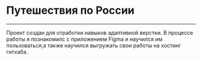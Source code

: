 # Путешествия по России  
------  
Проект создан для отработки навыков адаптивной верстки. В процессе работы я познакомилс с приложением Figma и научился им пользоваться,а также научился выгружать свои работы на хостинг гитхаба. 

 

